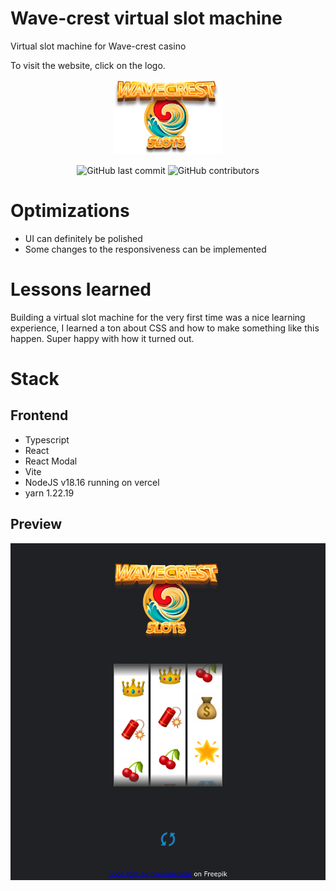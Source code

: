 # Wave-crest virtual slot machine

Virtual slot machine for Wave-crest casino

To visit the website, click on the logo.

<a href="https://wave-crest-virtualslot-marcadrian-it.vercel.app/">
  <p align="center">
    <img height=120 src="https://raw.githubusercontent.com/marcadrian-it/wave-crest-virtualslot/main/public/logo.png"/>
  </p>
</a>

<p align="center">
  <img alt="GitHub last commit" src="https://img.shields.io/github/last-commit/marcadrian-it/wave-crest-virtualslot?style=flat-square">
  <img alt="GitHub contributors" src="https://img.shields.io/github/contributors/marcadrian-it/wave-crest-virtualslot?style=flat-square">
</p>

# Optimizations

- UI can definitely be polished
- Some changes to the responsiveness can be implemented


# Lessons learned

Building a virtual slot machine for the very first time was a nice learning experience, I learned a ton about CSS and how to make something like this happen. Super happy with how it turned out.

# Stack

## Frontend
- Typescript
- React
- React Modal
- Vite
- NodeJS v18.16 running on vercel
- yarn 1.22.19

## Preview

![Preview](https://raw.githubusercontent.com/marcadrian-it/wave-crest-virtualslot/main/public/preview.png)

